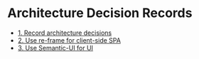 # Architecture Decision Records

* [1. Record architecture decisions](0001-record-architecture-decisions.md)
* [2. Use re-frame for client-side SPA](0002-use-re-frame-for-client-side-spa.md)
* [3. Use Semantic-UI for UI](0003-use-semantic-ui-for-ui.md)
